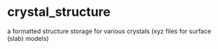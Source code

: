 # crystal_structure
a formatted structure storage for various crystals
(xyz files for surface (slab) models)
